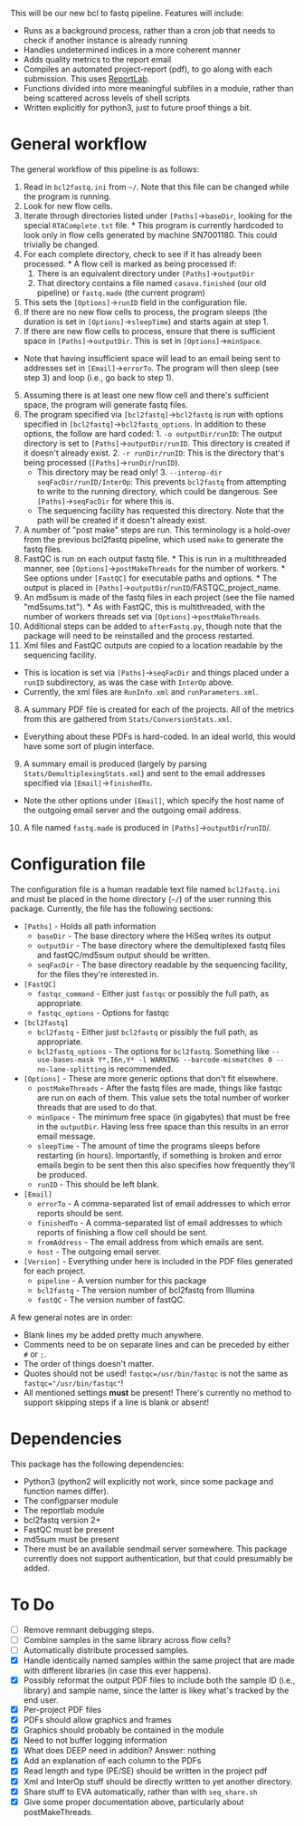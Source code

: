 This will be our new bcl to fastq pipeline. Features will include:

  * Runs as a background process, rather than a cron job that needs to check if another instance is already running
  * Handles undetermined indices in a more coherent manner
  * Adds quality metrics to the report email
  * Compiles an automated project-report (pdf), to go along with each submission. This uses [ReportLab](https://pypi.python.org/pypi/reportlab).
  * Functions divided into more meaningful subfiles in a module, rather than being scattered across levels of shell scripts
  * Written explicitly for python3, just to future proof things a bit.

General workflow
================
The general workflow of this pipeline is as follows:
1. Read in `bcl2fastq.ini` from `~/`. Note that this file can be changed while the program is running.
2. Look for new flow cells.
  1. Iterate through directories listed under `[Paths]`->`baseDir`, looking for the special `RTAComplete.txt` file.
    * This program is currently hardcoded to look only in flow cells generated by machine SN7001180. This could trivially be changed.
  2. For each complete directory, check to see if it has already been processed.
    * A flow cell is marked as being processed if:
      1. There is an equivalent directory under `[Paths]`->`outputDir`
      2. That directory contains a file named `casava.finished` (our old pipeline) or `fastq.made` (the current program)
  3. This sets the `[Options]`->`runID` field in the configuration file.
3. If there are no new flow cells to process, the program sleeps (the duration is set in `[Options]`->`sleepTime`) and starts again at step 1.
4. If there are new flow cells to process, ensure that there is sufficient space in `[Paths]`->`outputDir`. This is set in `[Options]`->`minSpace`.
  * Note that having insufficient space will lead to an email being sent to addresses set in `[Email]`->`errorTo`. The program will then sleep (see step 3) and loop (i.e., go back to step 1).
5. Assuming there is at least one new flow cell and there's sufficient space, the program will generate fastq files.
  1. The program specified via `[bcl2fastq]`->`bcl2fastq` is run with options specified in `[bcl2fastq]`->`bcl2fastq_options`. In addition to these options, the follow are hard coded:
    1. `-o outputDir/runID`: The output directory is set to `[Paths]`->`outputDir/runID`. This directory is created if it doesn't already exist.
    2. `-r runDir/runID`: This is the directory that's being processed (`[Paths]`->`runDir`/`runID`).
      * This directory may be read only!
    3. `--interop-dir seqFacDir/runID/InterOp`: This prevents `bcl2fastq` from attempting to write to the running directory, which could be dangerous. See `[Paths]`->`seqFacDir` for where this is.
      * The sequencing facility has requested this directory. Note that the path will be created if it doesn't already exist.
6. A number of "post make" steps are run. This terminology is a hold-over from the previous bcl2fastq pipeline, which used `make` to generate the fastq files.
  1. FastQC is run on each output fastq file.
    * This is run in a multithreaded manner, see `[Options]`->`postMakeThreads` for the number of workers.
    * See options under `[FastQC]` for executable paths and options.
    * The output is placed in `[Paths]`->`outputDir`/`runID`/FASTQC_project_name.
  2. An md5sum is made of the fastq files in each project (see the file named "md5sums.txt").
    * As with FastQC, this is multithreaded, with the number of workers threads set via `[Options]`->`postMakeThreads`.
  3. Additional steps can be added to `afterFastq.py`, though note that the package will need to be reinstalled and the process restarted.
7. Xml files and FastQC outputs are copied to a location readable by the sequencing facility.
  * This is location is set via `[Paths]`->`seqFacDir` and things placed under a `runID` subdirectory, as was the case with `InterOp` above.
  * Currently, the xml files are `RunInfo.xml` and `runParameters.xml`.
8. A summary PDF file is created for each of the projects. All of the metrics from this are gathered from `Stats/ConversionStats.xml`.
  * Everything about these PDFs is hard-coded. In an ideal world, this would have some sort of plugin interface.
9. A summary email is produced (largely by parsing `Stats/DemultiplexingStats.xml`) and sent to the email addresses specified via `[Email]`->`finishedTo`.
  * Note the other options under `[Email]`, which specify the host name of the outgoing email server and the outgoing email address.
10. A file named `fastq.made` is produced in `[Paths]`->`outputDir`/`runID`/.

Configuration file
==================
The configuration file is a human readable text file named `bcl2fastq.ini` and must be placed in the home directory (`~/`) of the user running this package. Currently, the file has the following sections:
  * `[Paths]` - Holds all path information
    * `baseDir` - The base directory where the HiSeq writes its output
    * `outputDir` - The base directory where the demultiplexed fastq files and fastQC/md5sum output should be written.
    * `seqFacDir` - The base directory readable by the sequencing facility, for the files they're interested in.
  * `[FastQC]`
    * `fastqc_command` - Either just `fastqc` or possibly the full path, as appropriate.
    * `fastqc_options` - Options for fastqc
  * `[bcl2fastq]`
    * `bcl2fastq` - Either just `bcl2fastq` or pissibly the full path, as appropriate.
    * `bcl2fastq_options` - The options for `bcl2fastq`. Something like `--use-bases-mask Y*,I6n,Y* -l WARNING --barcode-mismatches 0 --no-lane-splitting` is recommended.
  * `[Options]` - These are more generic options that don't fit elsewhere.
    * `postMakeThreads` - After the fastq files are made, things like fastqc are run on each of them. This value sets the total number of worker threads that are used to do that.
    * `minSpace` - The minimum free space (in gigabytes) that must be free in the `outputDir`. Having less free space than this results in an error email message.
    * `sleepTime` - The amount of time the programs sleeps before restarting (in hours). Importantly, if something is broken and error emails begin to be sent then this also specifies how frequently they'll be produced.
    * `runID` - This should be left blank.
  * `[Email]`
    * `errorTo` - A comma-separated list of email addresses to which error reports should be sent.
    * `finishedTo` - A comma-separated list of email addresses to which reports of finishing a flow cell should be sent.
    * `fromAddress` - The email address from which emails are sent.
    * `host` - The outgoing email server.
  * `[Version]` - Everything under here is included in the PDF files generated for each project.
    * `pipeline` - A version number for this package
    * `bcl2fastq` - The version number of bcl2fastq from Illumina
    * `fastQC` - The version number of fastQC.

A few general notes are in order:
  * Blank lines my be added pretty much anywhere.
  * Comments need to be on separate lines and can be preceded by either `#` or `;`.
  * The order of things doesn't matter.
  * Quotes should not be used! `fastqc=/usr/bin/fastqc` is not the same as `fastqc="/usr/bin/fastqc"`!
  * All mentioned settings **must** be present! There's currently no method to support skipping steps if a line is blank or absent!

Dependencies
============
This package has the following dependencies:
  * Python3 (python2 will explicitly not work, since some package and function names differ).
  * The configparser module
  * The reportlab module
  * bcl2fastq version 2+
  * FastQC must be present
  * md5sum must be present
  * There must be an available sendmail server somewhere. This package currently does not support authentication, but that could presumably be added.

To Do
=====
 - [ ] Remove remnant debugging steps.
 - [ ] Combine samples in the same library across flow cells?
 - [ ] Automatically distribute processed samples.
 - [X] Handle identically named samples within the same project that are made with different libraries (in case this ever happens).
 - [X] Possibly reformat the output PDF files to include both the sample ID (i.e., library) and sample name, since the latter is likey what's tracked by the end user.
 - [X] Per-project PDF files
 - [X] PDFs should allow graphics and frames
 - [X] Graphics should probably be contained in the module
 - [X] Need to not buffer logging information
 - [X] What does DEEP need in addition? Answer: nothing
 - [X] Add an explanation of each column to the PDFs
 - [X] Read length and type (PE/SE) should be written in the project pdf
 - [X] Xml and InterOp stuff should be directly written to yet another directory.
 - [X] Share stuff to EVA automatically, rather than with `seq_share.sh`
 - [X] Give some proper documentation above, particularly about postMakeThreads.
